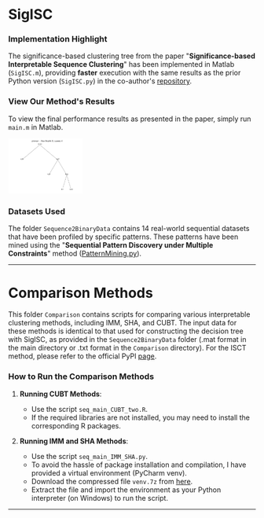 # SigISC

### Implementation Highlight

The significance-based clustering tree from the paper "**Significance-based Interpretable Sequence Clustering**" has been implemented in Matlab (`SigISC.m`), providing **faster** execution with the same results as the prior Python version (`SigISC.py`) in the co-author's [repository](https://github.com/JinfengHe/SigISC).

### View Our Method's Results

To view the final performance results as presented in the paper, simply run `main.m` in Matlab.

<div align="left">
  <img src="./pioneer_tree.svg" alt="pioneer_tree" width="30%" />
</div>

### Datasets Used

The folder `Sequence2BinaryData` contains 14 real-world sequential datasets that have been profiled by specific patterns. These patterns have been mined using the "**Sequential Pattern Discovery under Multiple Constraints**" method ([PatternMining.py](https://github.com/JinfengHe/SigISC/blob/master/PatternMining.py)).

---

# Comparison Methods

This folder `Comparison` contains scripts for comparing various interpretable clustering methods, including IMM, SHA, and CUBT. The input data for these methods is identical to that used for constructing the decision tree with SigISC, as provided in the `Sequence2BinaryData` folder (.mat format in the main directory or .txt format in the `Comparison` directory). For the ISCT method, please refer to the official PyPI [page](https://pypi.org/project/ISCT/).

### How to Run the Comparison Methods

1. **Running CUBT Methods**: 
   - Use the script `seq_main_CUBT_two.R`.
   - If the required libraries are not installed, you may need to install the corresponding R packages.

2. **Running IMM and SHA Methods**: 
   - Use the script `seq_main_IMM_SHA.py`. 
   - To avoid the hassle of package installation and compilation, I have provided a virtual environment (PyCharm venv).
   - Download the compressed file `venv.7z` from [here](https://github.com/hulianyu/SigTree/tree/main/ComparedMethods).
   - Extract the file and import the environment as your Python interpreter (on Windows) to run the script.

---
